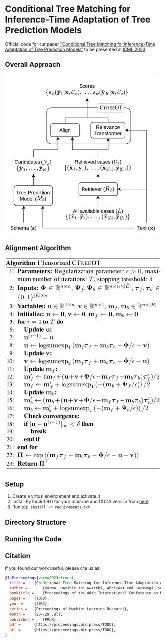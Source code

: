 # Conditional Tree Matching for Inference-Time Adaptation of Tree Prediction Models

Official code for our paper ["Conditional Tree Matching for Inference-Time Adaptation of Tree Prediction Models"]() to be presented at [ICML 2023](https://icml.cc/).

## Overall Approach

<p align="center">
  <img src="assets/ctreeot.png"/>
</p>

## Alignment Algorithm

<p align="center">
  <img src="assets/algorithm.png"/>
</p>

## Setup
1. Create a virtual environment and activate it
2. Install PyTorch 1.9.0 for your machine and CUDA version from [here](https://pytorch.org/get-started/previous-versions/#v190)
3. Run `pip install -r requirements.txt`

## Directory Structure

## Running the Code

## Citation
If you found our work useful, please cite us as:
```bibtex
@InProceedings{varma2023ctreeot,
  title = 	 {Conditional Tree Matching for Inference-Time Adaptation of Tree Prediction Models},
  author =       {Varma, Harshit and Awasthi, Abhijeet and Sarawagi, Sunita},
  booktitle = 	 {Proceedings of the 40th International Conference on Machine Learning},
  pages = 	 {TODO},
  year = 	 {2023},
  series = 	 {Proceedings of Machine Learning Research},
  month = 	 {23--29 Jul},
  publisher =    {PMLR},
  pdf = 	 {https://proceedings.mlr.press/TODO},
  url = 	 {https://proceedings.mlr.press/TODO},
}

```
